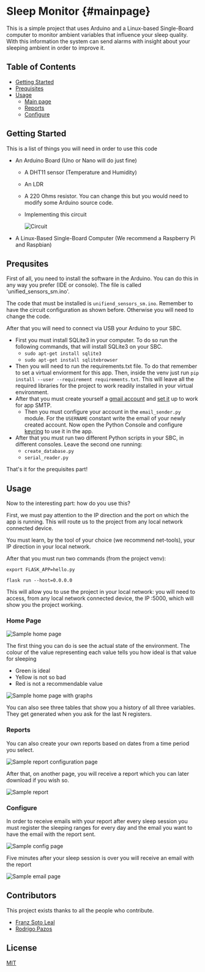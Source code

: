 

# Sleep Monitor {#mainpage}
This is a simple project that uses Arduino and a Linux-based Single-Board computer to monitor ambient variables that influence your sleep quality. With this information the system can send alarms with insight about your sleeping ambient in order to improve it.

## Table of Contents

- [Getting Started](#getting-started)
- [Prequisites](#prequsites)
- [Usage](#usage)
    - [Main page](#home-page)
    - [Reports](#reports)
    - [Configure](#configure)

## Getting Started
This is a list of things you will need in order to use this code
 * An Arduino Board (Uno or Nano will do just fine)
    * A DHT11 sensor (Temperature and Humidity)
    * An LDR
    * A 220 Ohms resistor. You can change this but you would need to modify some Arduino source code.
    * Implementing this circuit
    
        ![Circuit](https://raw.githubusercontent.com/ropa1998/SleepMonitor/master/Images/Start%20Simulating.png) 
 *  A Linux-Based Single-Board Computer (We recommend a Raspberry Pi and Raspbian)
## Prequsites
First of all, you need to install the software in the Arduino. You can do this in any way you prefer (IDE or console). The file is called 'unified_sensors_sm.ino'.

The code that must be installed is `unifiend_sensors_sm.ino`. Remember to have the circuit configuration as shown before. Otherwise you will need to change the code.
 
After that you will need to connect via USB your Arduino to your SBC.
* First you must install SQLite3 in your computer. To do so run the following commands, that will install SQLite3 on your SBC.
    * `sudo apt-get install sqlite3`
    * `sudo apt-get install sqlitebrowser`
* Then you will need to run the requirements.txt file. To do that remember to set a virtual enviorment for this app. Then, inside the venv just run `pip install --user --requirement requirements.txt`. This will leave all the required libraries for the project to work readily installed in your virtual environment.
* After that you must create yourself a [gmail account](https://accounts.google.com/signup/v2/webcreateaccount?flowName=GlifWebSignIn&flowEntry=SignUp) and [set it](https://myaccount.google.com/lesssecureapps) up to work for app SMTP.
    * Then you must configure your account in the `email_sender.py` module. For the `USERNAME` constant write the email of your newly created account. Now open the Python Console and configure [keyring](https://pypi.org/project/keyring/) to use it in the app.  
* After that you must run two different Python scripts in your SBC, in different consoles. Leave the second one running:
    * `create_database.py`
    * `serial_reader.py`
 
 That's it for the prequisites part! 
 
 ## Usage
 Now to the interesting part: how do you use this?
 
 First, we must pay attention to the IP direction and the port on which the app is running. This will route us to the project from any local network connected device.
 
 You must learn, by the tool of your choice (we recommend net-tools), your IP direction in your local network.
 
 After that you must run two commands (from the project venv): 
 
 `export FLASK_APP=hello.py`
 
 `flask run --host=0.0.0.0`
 
 This will allow you to use the project in your local network: you will need to access, from any local network connected device, the IP <SBC-IP>:5000, which will show you the project working.
 
 ### Home Page
 
 ![Sample home page](https://raw.githubusercontent.com/ropa1998/SleepMonitor/master/Images/sample_home_page.png)
 
 The first thing you can do is see the actual state of the environment. The colour of the value representing each value tells you how ideal is that value for sleeping
 * Green is ideal
 * Yellow is not so bad
 * Red is not a recommendable value
 
 ![Sample home page with graphs](https://raw.githubusercontent.com/ropa1998/SleepMonitor/master/Images/graphs_main_page.png)
 
 You can also see three tables that show you a history of all three variables. They get generated when you ask for the last N registers.     
 
 ### Reports
 
 You can also create your own reports based on dates from a time period you select.
 
 ![Sample report configuration page](https://raw.githubusercontent.com/ropa1998/SleepMonitor/master/Images/sample_report_config_page.png)

 After that, on another page, you will receive a report which you can later download if you wish so.
 
 ![Sample report](https://raw.githubusercontent.com/ropa1998/SleepMonitor/master/Images/sample_report_page.png)
 
 ### Configure
 
 In order to receive emails with your report after every sleep session you must register the sleeping ranges for every day and the email you want to have the email with the report sent.
 
 ![Sample config page](https://raw.githubusercontent.com/ropa1998/SleepMonitor/master/Images/sample_config_page.png)

Five minutes after your sleep session is over you will receive an email with the report

![Sample email page](https://raw.githubusercontent.com/ropa1998/SleepMonitor/master/Images/sample_email_image.jpeg)


## Contributors

This project exists thanks to all the people who contribute. 
* [Franz Soto Leal](https://github.com/FranzSL)
* [Rodrigo Pazos](https://github.com/ropa1998) 


## License

[MIT](LICENSE)
